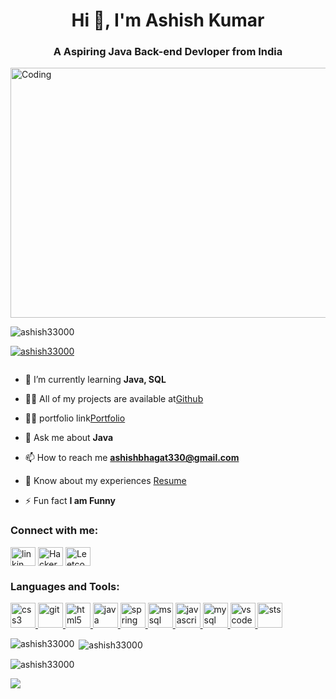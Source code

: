 <h1 align="center">Hi 👋, I'm Ashish Kumar</h1>
<h3 align="center">A Aspiring Java Back-end Devloper from India</h3>
<img align="center" alt="Coding" width="800" height="400" src="https://camo.githubusercontent.com/cae12fddd9d6982901d82580bdf321d81fb299141098ca1c2d4891870827bf17/68747470733a2f2f6d69726f2e6d656469756d2e636f6d2f6d61782f313336302f302a37513379765349765f7430696f4a2d5a2e676966">

<p align="left"> <img src="https://komarev.com/ghpvc/?username=ashish33000&label=Profile%20views&color=0e75b6&style=flat" alt="ashish33000" /> </p>

<p align="left"> <a href="https://github.com/ryo-ma/github-profile-trophy"><img src="https://github-profile-trophy.vercel.app/?username=ashish33000" alt="ashish33000" /></a> </p>

<p align="left"> <a href="https://twitter.com/" target="blank"><img src="https://img.shields.io/twitter/follow/?logo=twitter&style=for-the-badge" alt="" /></a> </p>

- 🌱 I’m currently learning **Java, SQL**

- 👨‍💻 All of my projects are available at[Github](https://github.com/Ashish33000)

- 👨‍💻 portfolio link[Portfolio](https://ashish33000.github.io/)

- 💬 Ask me about **Java**

- 📫 How to reach me **ashishbhagat330@gmail.com**

- 📄 Know about my experiences [Resume](https://drive.google.com/file/d/1fxdOcJz5GUYCGe6ctZR7Lb7MxRoxZFWj/view?usp=sharing)

- ⚡ Fun fact **I am Funny**

<h3 align="left">Connect with me:</h3>
<p align="left">
<a href="https://linkedin.com/in/linkedin.com/in/ashish-kumar-5199ba120" target="blank"><img align="center" src="https://user-images.githubusercontent.com/87129673/212154807-6331ee26-7e06-4be9-b8d1-1fb6ad865116.png" alt="linkin" height="30" width="40" /></a>
<a href="https://www.hackerrank.com/@ashishbhagat330" target="blank"><img align="center" src="https://user-images.githubusercontent.com/87129673/212154760-5868d349-b442-41d1-a25d-7941253a70d9.png" alt="HackerRank" height="30" width="40" /></a>
<a href="https://www.leetcode.com/ashish330" target="blank"><img align="center" src="https://user-images.githubusercontent.com/87129673/212154794-b360e5cc-09d5-44db-b4fa-cc208c492c33.jpg" alt="Leetcode" height="30" width="40" /></a>
</p>

<h3 align="left">Languages and Tools:</h3>
<p align="left"> <a href="https://www.w3schools.com/css/" target="_blank" rel="noreferrer"> <img src="https://user-images.githubusercontent.com/87129673/212145218-df1c0b68-f6f4-4abe-a5d5-15cad94e0d1f.png" alt="css3" width="40" height="40"/> </a> <a href="https://git-scm.com/" target="_blank" rel="noreferrer"> <img src="https://www.vectorlogo.zone/logos/git-scm/git-scm-icon.svg" alt="git" width="40" height="40"/> </a> <a href="https://www.w3.org/html/" target="_blank" rel="noreferrer"> <img src="https://user-images.githubusercontent.com/87129673/212147469-c15f1b47-4a3a-4d1e-968e-3a589d5c46cd.jpg" alt="html5" width="40" height="40"/> </a> <a href="https://www.java.com" target="_blank" rel="noreferrer"> <img src="https://user-images.githubusercontent.com/87129673/212145658-f73cbb42-2860-4662-bb52-86b96d76abe4.png" alt="java" width="40" height="40"/> </a> <a href="https://user-images.githubusercontent.com/87129673/212146619-e8f911d4-c91b-4b5e-a8e3-d31790a0e56c.jpg" target="_blank" rel="noreferrer"> <img src="https://user-images.githubusercontent.com/87129673/212147486-42dbaa6a-9db4-487a-811c-e665c6acb4ae.jpg" alt="spring" width="40" height="40"/> </a> <a href="#" target="_blank" rel="noreferrer"> <img src="https://user-images.githubusercontent.com/87129673/212147415-5196c209-bac7-4b0d-9fce-7cf9be3a9fc1.png" alt="mssql" width="40" height="40"/> </a> <a href="https://www.javascript.com/" target="_blank" rel="noreferrer"> <img src="https://user-images.githubusercontent.com/87129673/212141371-78c65a54-bad1-4027-95e9-ef1c35ce44f7.jpg" alt="javascript" width="40" height="40"/> </a> <a 
href="https://www.mysql.com target="_blank" rel="noreferrer"> <img src="https://user-images.githubusercontent.com/87129673/211781715-09bb24c4-31a9-484b-a347-f44690a04767.jpg" alt="mysql" width="40" height="40"/> </a>
<a href="#" target="_blank" rel="noreferrer"> <img src="https://user-images.githubusercontent.com/87129673/212147477-f4749d84-ac89-4e67-abc9-7a65e4b4c5f3.jpg" alt="vs code" width="40" height="40"/> </a>
<a href="#" target="_blank" rel="noreferrer"> <img src="https://user-images.githubusercontent.com/87129673/212147472-2638847e-75f2-4cd8-be9a-f4d930d6c69d.png" alt="sts" width="40" height="40"/> </a>

 </p>

<p><img align="left" src="https://github-readme-stats.vercel.app/api/top-langs?username=ashish33000&show_icons=true&locale=en&layout=compact" alt="ashish33000" /></p>

<p>&nbsp;<img align="center" src="https://github-readme-stats.vercel.app/api?username=ashish33000&show_icons=true&locale=en" alt="ashish33000" /></p>

<p><img align="center" src="https://github-readme-streak-stats.herokuapp.com/?user=ashish33000&" alt="ashish33000" /></p>

<p align="left">
<a href="https://github.com/ashish33000"><span>
<img align="left" src="https://github-profile-summary-cards.vercel.app/api/cards/profile-details?username=ashish33000&theme=dracula" />
</span></a> </p>



<!--
**Ashish33000/Ashish33000** is a ✨ _special_ ✨ repository because its `README.md` (this file) appears on your GitHub profile.

Here are some ideas to get you started:

- 🔭 I’m currently working on ...
- 🌱 I’m currently learning ...
- 👯 I’m looking to collaborate on ...
- 🤔 I’m looking for help with ...
- 💬 Ask me about ...
- 📫 How to reach me: ...
- 😄 Pronouns: ...
- ⚡ Fun fact: ...
-->
